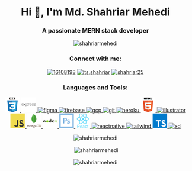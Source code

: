 <h1 align="center">Hi 👋, I'm Md. Shahriar Mehedi</h1>
<h3 align="center"> A passionate MERN stack developer </h3>

<p align="center"><img src="https://komarev.com/ghpvc/?username=shahriarmehedi&label=Profile%20views&color=0e75b6&style=flat" alt="shahriarmehedi" /> </p>


<h3 align="center"> Connect with me:</h3>
<p  align="center">
<a  href="https://stackoverflow.com/users/16108198" target="blank"><img align="center" src="https://raw.githubusercontent.com/rahuldkjain/github-profile-readme-generator/master/src/images/icons/Social/stack-overflow.svg"  alt="16108198" height="30" width="40" /></a>
<a  href="https://fb.com/its.shahriar" target="blank"> <img align="center"  src="https://raw.githubusercontent.com/rahuldkjain/github-profile-readme-generator/master/src/images/icons/Social/facebook.svg"  alt="its.shahriar" height="30" width="40" /></a>
<a href="https://dribbble.com/shahriar25" target="blank"> <img align="center" src="https://raw.githubusercontent.com/rahuldkjain/github-profile-readme-generator/master/src/images/icons/Social/dribbble.svg" alt="shahriar25" height="30" width="40" />  </a>
</p>

<h3 align="center">Languages and Tools:</h3>
<p align="center"> <a href="https://www.w3schools.com/css/" target="_blank" rel="noreferrer"> <img src="https://raw.githubusercontent.com/devicons/devicon/master/icons/css3/css3-original-wordmark.svg" alt="css3" width="40" height="40"/> </a> <a href="https://expressjs.com" target="_blank" rel="noreferrer"> <img src="https://raw.githubusercontent.com/devicons/devicon/master/icons/express/express-original-wordmark.svg" alt="express" color="#ffffff" width="40" height="40"/> </a> <a href="https://www.figma.com/" target="_blank" rel="noreferrer"> <img src="https://www.vectorlogo.zone/logos/figma/figma-icon.svg" alt="figma" width="40" height="40"/> </a> <a href="https://firebase.google.com/" target="_blank"  rel="noreferrer"> <img src="https://www.vectorlogo.zone/logos/firebase/firebase-icon.svg" alt="firebase" width="40" height="40"/> </a> <a href="https://cloud.google.com" target="_blank" rel="noreferrer"> <img src="https://www.vectorlogo.zone/logos/google_cloud/google_cloud-icon.svg" alt="gcp" width="40" height="40"/> </a> <a href="https://git-scm.com/"  target="_blank" rel="noreferrer"> <img src="https://www.vectorlogo.zone/logos/git-scm/git-scm-icon.svg" alt="git" width="40" height="40"/>  </a> <a href="https://heroku.com" target="_blank" rel="noreferrer"> <img src="https://www.vectorlogo.zone/logos/heroku/heroku-icon.svg" alt="heroku" width="40" height="40"/> </a> <a href="https://www.w3.org/html/" target="_blank" rel="noreferrer"> <img src="https://raw.githubusercontent.com/devicons/devicon/master/icons/html5/html5-original-wordmark.svg" alt="html5" width="40" height="40"/> </a> <a href="https://www.adobe.com/in/products/illustrator.html" target="_blank" rel="noreferrer">  <img src="https://www.vectorlogo.zone/logos/adobe_illustrator/adobe_illustrator-icon.svg" alt="illustrator" width="40" height="40"/> </a> <a href="https://developer.mozilla.org/en-US/docs/Web/JavaScript" target="_blank" rel="noreferrer"> <img src="https://raw.githubusercontent.com/devicons/devicon/master/icons/javascript/javascript-original.svg" alt="javascript" width="40" height="40"/> </a> <a href="https://www.mongodb.com/" target="_blank" rel="noreferrer"> <img src="https://raw.githubusercontent.com/devicons/devicon/master/icons/mongodb/mongodb-original-wordmark.svg" alt="mongodb" width="40" height="40"/> </a> <a href="https://nodejs.org" target="_blank" rel="noreferrer"> <img src="https://raw.githubusercontent.com/devicons/devicon/master/icons/nodejs/nodejs-original-wordmark.svg" alt="nodejs" width="40" height="40"/> </a> <a href="https://www.photoshop.com/en" target="_blank" rel="noreferrer"> <img src="https://raw.githubusercontent.com/devicons/devicon/master/icons/photoshop/photoshop-line.svg" alt="photoshop" width="40" height="40"/> </a> <a href="https://reactjs.org/" target="_blank" rel="noreferrer"> <img src="https://raw.githubusercontent.com/devicons/devicon/master/icons/react/react-original-wordmark.svg" alt="react" width="40" height="40"/> </a> <a href="https://reactnative.dev/" target="_blank" rel="noreferrer"> <img src="https://reactnative.dev/img/header_logo.svg" alt="reactnative" width="40" height="40"/> </a> <a href="https://tailwindcss.com/" target="_blank" rel="noreferrer"> <img src="https://www.vectorlogo.zone/logos/tailwindcss/tailwindcss-icon.svg" alt="tailwind" width="40" height="40"/> </a> <a href="https://www.typescriptlang.org/" target="_blank" rel="noreferrer"> <img src="https://raw.githubusercontent.com/devicons/devicon/master/icons/typescript/typescript-original.svg" alt="typescript" width="40" height="40"/> </a> <a href="https://www.adobe.com/products/xd.html" target="_blank"  rel="noreferrer"> <img src="https://cdn.worldvectorlogo.com/logos/adobe-xd.svg" alt="xd" width="40" height="40"/> </a> </p>

<p align="center"><img align="center"  src="https://github-readme-stats.vercel.app/api/top-langs?username=shahriarmehedi&show_icons=true&locale=en&layout=compact" alt="shahriarmehedi" /></p>

<p align="center">&nbsp;<img  align="center"  src="https://github-readme-stats.vercel.app/api?username=shahriarmehedi&show_icons=true&locale=en" alt="shahriarmehedi" /></p>

<p align="center"> <img align="center"  src="https://github-readme-streak-stats.herokuapp.com/?user=shahriarmehedi&" alt="shahriarmehedi" /></p>
